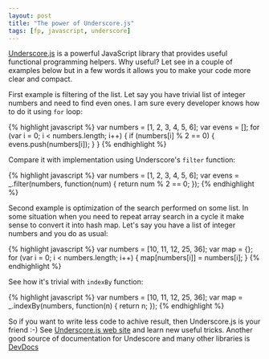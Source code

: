 ```yaml
---
layout: post
title: "The power of Underscore.js"
tags: [fp, javascript, underscore]
---
```


[Underscore.js](http://underscorejs.org) is a powerful JavaScript
library that provides useful functional programming helpers. Why useful?
Let see in a couple of examples below but in a few words it allows you to
make your code more clear and compact.

First example is filtering of the list. Let say you have trivial list of
integer numbers and need to find even ones. I am sure every developer
knows how to do it using `for` loop:

{% highlight javascript %}
var numbers = [1, 2, 3, 4, 5, 6];
var evens = [];
for (var i = 0; i < numbers.length; i++) {
  if (numbers[i] % 2 == 0) {
    evens.push(numbers[i]);
  }
}
{% endhighlight %}

Compare it with implementation using Underscore's `filter` function:

{% highlight javascript %}
var numbers = [1, 2, 3, 4, 5, 6];
var evens = _.filter(numbers, function(num) { 
  return num % 2 == 0; 
});
{% endhighlight %}

Second example is optimization of the search performed on some list. In
some situation when you need to repeat array search in a cycle it make
sense to convert it into hash map. Let's say you have a list of integer
numbers and you do as usual:

{% highlight javascript %}
var numbers = [10, 11, 12, 25, 36];
var map = {};
for (var i = 0; i < numbers.length; i++) {
  map[numbers[i]] = numbers[i];
}
{% endhighlight %}

See how it's trivial with `indexBy` function:

{% highlight javascript %}
var numbers = [10, 11, 12, 25, 36];
var map = _.indexBy(numbers, function(n) { return n; });
{% endhighlight %}

So if you want to write less code to achive result, then Underscore.js
is your friend :-) See [Underscore.js web site](http://underscorejs.org)
and learn new useful tricks. Another good source of documentation for
Undescore and many other libraries is [DevDocs](http://devdocs.io)
